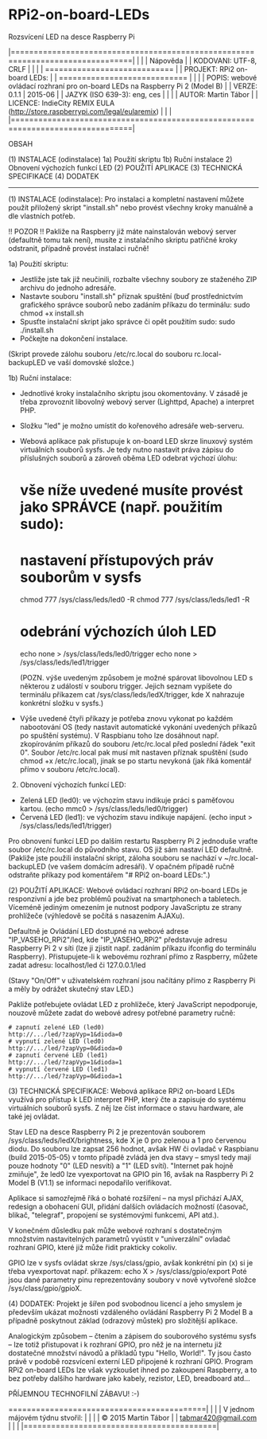 # RPi2-on-board-LEDs
Rozsvícení LED na desce Raspberry Pi

|================================================================================|
|                                                                                |
|  Nápověda                                                                      |
|  KODOVANI: UTF-8, CRLF                                                         |
|                                                                                |
|  ============================                                                  |
|  PROJEKT: RPi2 on-board LEDs:                                                  |
|  ============================                                                  |
|                                                                                |
|  POPIS: webové ovládací rozhraní pro on-board LEDs na Raspberry Pi 2 (Model B) |
|  VERZE: 0.1.1 | 2015-06                                                        |
|  JAZYK (ISO 639-3): eng, ces                                                   |
|                                                                                |
|  AUTOR: Martin Tábor                                                           |
|  LICENCE: IndieCity REMIX EULA (http://store.raspberrypi.com/legal/eularemix)  |
|                                                                                |
|================================================================================|

OBSAH

(1) INSTALACE (odinstalace)
     1a) Použití skriptu
     1b) Ruční instalace
     2)  Obnovení výchozích funkcí LED
(2) POUŽITÍ APLIKACE
(3) TECHNICKÁ SPECIFIKACE
(4) DODATEK

----------------------------------------------------------------------------------

(1)  INSTALACE (odinstalace):
Pro instalaci a kompletní nastavení můžete použít přiložený skript "install.sh"
nebo provést všechny kroky manuálně a dle vlastních potřeb.

!! POZOR !!
Pakliže na Raspberry již máte nainstalován webový server (defaultně tomu tak není),
musíte z instalačního skriptu patřičné kroky odstranit, případně provést instalaci
ručně!

1a) Použití skriptu:
- Jestliže jste tak již neučinili, rozbalte všechny soubory ze staženého ZIP
archivu do jednoho adresáře.
- Nastavte souboru "install.sh" příznak spuštění (buď prostřednictvím grafického
správce souborů nebo zadáním příkazu do terminálu:
	sudo chmod +x install.sh
- Spusťte instalační skript jako správce či opět použitím sudo:
	sudo ./install.sh
- Počkejte na dokončení instalace.

(Skript provede zálohu souboru /etc/rc.local do souboru rc.local-backupLED
 ve vaší domovské složce.)

1b) Ruční instalace:
- Jednotlivé kroky instalačního skriptu jsou okomentovány. V zásadě je třeba
zprovoznit libovolný webový server (Lighttpd, Apache) a interpret PHP.
- Složku "led" je možno umístit do kořenového adresáře web-serveru.
- Webová aplikace pak přistupuje k on-board LED skrze linuxový systém virtuálních
souborů sysfs. Je tedy nutno nastavit práva zápisu do příslušných souborů
a zároveň oběma LED odebrat výchozí úlohu:

	# vše níže uvedené musíte provést jako SPRÁVCE (např. použitím sudo):

	# nastavení přístupových práv souborům v sysfs
	chmod 777 /sys/class/leds/led0 -R
	chmod 777 /sys/class/leds/led1 -R

	# odebrání výchozích úloh LED
	echo none > /sys/class/leds/led0/trigger
	echo none > /sys/class/leds/led1/trigger

	(POZN. výše uvedeným způsobem je možné spárovat libovolnou LED s některou
	z událostí v souboru trigger. Jejich seznam vypíšete do terminálu příkazem
	cat /sys/class/leds/ledX/trigger, kde X nahrazuje konkrétní složku v sysfs.)

- Výše uvedené čtyři příkazy je potřeba znovu vykonat po každém nabootování OS
(tedy nastavit automatické vykonání uvedených příkazů po spuštění systému).
V Raspbianu toho lze dosáhnout např. zkopírováním příkazů do souboru /etc/rc.local
před poslední řádek "exit 0". Soubor /etc/rc.local pak musí mít nastaven příznak
spuštění (sudo chmod +x /etc/rc.local), jinak se po startu nevykoná
(jak říká komentář přímo v souboru /etc/rc.local).

2) Obnovení výchozích funkcí LED:
- Zelená  LED (led0): ve výchozím stavu indikuje práci s paměťovou kartou.
  (echo mmc0 > /sys/class/leds/led0/trigger)
- Červená LED (led1): ve výchozím stavu indikuje napájení.
  (echo input > /sys/class/leds/led1/trigger)

Pro obnovení funkcí LED po dalším restartu Raspberry Pi 2 jednoduše vraťte
soubor /etc/rc.local do původního stavu. OS již sám nastaví LED defaultně.
(Pakliže jste použili instalační skript, záloha souboru se nachází v
~/rc.local-backupLED (ve vašem domácím adresáři). V opačném případě ručně
odstraňte příkazy pod komentářem "# RPi2 on-board LEDs:".)


(2)  POUŽITÍ APLIKACE:
Webové ovládací rozhraní RPi2 on-board LEDs je responzivní a jde bez problémů
používat na smartphonech a tabletech. Víceméně jediným omezením je nutnost
podpory JavaScriptu ze strany prohlížeče (výhledově se počítá s nasazením AJAXu).

Defaultně je Ovládání LED dostupné na webové adrese
	"IP_VASEHO_RPi2"/led,
kde "IP_VASEHO_RPi2" představuje adresu Raspberry Pi 2 v síti (lze ji zjistit např.
zadáním příkazu ifconfig do terminálu Raspberry). Přistupujete-li k webovému
rozhraní přímo z Raspberry, můžete zadat adresu:
	localhost/led
či
	127.0.0.1/led

(Stavy "On/Off" v uživatelském rozhraní jsou načítány přímo z Raspberry Pi
a měly by odrážet skutečný stav LED.)

Pakliže potřebujete ovládat LED z prohlížeče, který JavaScript nepodporuje,
nouzově můžete zadat do webové adresy potřebné parametry ručně:
	
	# zapnutí zelené LED (led0)
	http://.../led/?zapVyp=1&dioda=0
	# vypnutí zelené LED (led0)
	http://.../led/?zapVyp=0&dioda=0
	# zapnutí červené LED (led1)
	http://.../led/?zapVyp=1&dioda=1
	# vypnutí červené LED (led1)
	http://.../led/?zapVyp=0&dioda=1


(3)  TECHNICKÁ SPECIFIKACE:
Webová aplikace RPi2 on-board LEDs využívá pro přístup k LED
interpret PHP, který čte a zapisuje do systému virtuálních
souborů sysfs. Z něj lze číst informace o stavu hardware,
ale také jej ovládat.

Stav LED na desce Raspberry Pi 2 je prezentován souborem
/sys/class/leds/ledX/brightness, kde X je 0 pro zelenou
a 1 pro červenou diodu. Do souboru lze zapsat 256 hodnot, avšak
HW či ovladač v Raspbianu (build 2015-05-05) v tomto případě
zvládá jen dva stavy – smysl tedy mají pouze hodnoty "0"
(LED nesvítí) a "1" (LED svítí). "Internet pak hojně zmiňuje",
že led0 lze vyexportovat na GPIO pin 16, avšak na Raspberry
Pi 2 Model B (V1.1) se informaci nepodařilo verifikovat.

Aplikace si samozřejmě říká o bohaté rozšíření – na mysl
přichází AJAX, redesign a obohacení GUI, přidání dalších
ovládacích možností (časovač, blikač, "telegraf", propojení
se systémovými funkcemi, API atd.).

V konečném důsledku pak může webové rozhraní s dostatečným
množstvím nastavitelných parametrů vyústit v "univerzální"
ovladač rozhraní GPIO, které již může řidit prakticky cokoliv.

GPIO lze v sysfs ovládat skrze /sys/class/gpio, avšak
konkrétní pin (x) si je třeba vyexportovat např. příkazem:
	echo X > /sys/class/gpio/export
Poté jsou dané parametry pinu reprezentovány soubory
v nově vytvořené složce /sys/class/gpio/gpioX.


(4)  DODATEK:
Projekt je šířen pod svobodnou licencí a jeho smyslem je především
ukázat možnosti vzdáleného ovládání Raspberry Pi 2 Model B a případně poskytnout
základ (odrazový můstek) pro složitější aplikace.

Analogickým způsobem – čtením a zápisem do souborového systému sysfs – lze totiž
přistupovat i k rozhraní GPIO, pro něž je na internetu již dostatečné množství
návodů a příkladů typu "Hello, World!". Ty jsou často právě v podobě rozsvícení
externí LED připojené k rozhraní GPIO. Program RPi2 on-board LEDs lze však
vyzkoušet ihned po zakoupení Raspberry, a to bez potřeby dalšího hardware jako
kabely, rezistor, LED, breadboard atd…

PŘÍJEMNOU TECHNOFILNÍ ZÁBAVU! :-)


===========================================|
|                                          |
| V jednom májovém týdnu stvořil:          |
|                                          |
| © 2015 Martin Tábor                      |
| tabmar420@gmail.com                      |
|                                          |
|==========================================|
